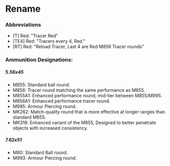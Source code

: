 # Rename

### **Abbreviations**

 - [T] Red: "Tracer Red"
 - [TE4] Red: "Tracers every 4, Red."
 - [RT] Red: "Reload Tracer, Last 4 are Red M856 Tracer rounds"

### **Ammunition Designations:**

##### 5.56x45
- M855: Standard ball round.
- M856: Tracer round matching the same performance as M855.
- M855A1: Enhanced performance round, mid-tier between M855/M995.
- M856A1: Enhanced performance tracer round.
- M995: Armour Piercing round.
- MK262: Match-quality round that is more effective at longer ranges than standard M855.
- MK318: Enhanced variant of the M855, Designed to better penetrate objects with increased consistency.

##### 7.62x51
- M80: Standard Ball round.
- M993: Armour Piercing round.
